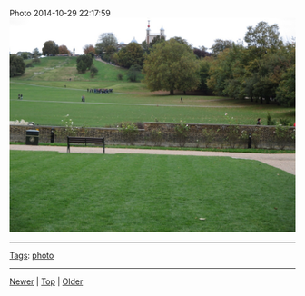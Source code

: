 <!--
title: Photo 2014-10-29 22
date: 2020-06-28T14:57:48.950Z
tags: photo
-->










Photo 2014-10-29 22:17:59
![](101288236737-0.jpg)

<!--BOTTOM-POST-NAVIGATION-->
---

[Tags](tags.md): [photo](tag-photo.md)

---

[Newer](101288164262.md) | [Top](index.md) | [Older](101526453562.md)